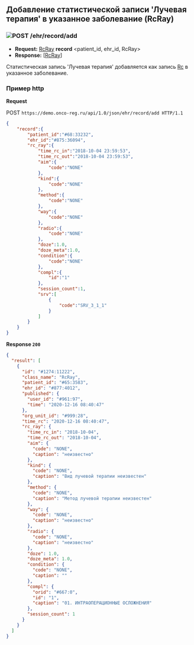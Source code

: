 ## Добавление статистической записи 'Лучевая терапия' в указанное заболевание (RcRay)

### ![POST](../../../../../img/post.png) /ehr/record/add
* **Request:** [RcRay](../../../../../types/types.md#com.siams.med.api.Rc.RcRay) **record** <patient_id, ehr_id, RcRay>
* **Response:** [[RcRay](../../../../../types/types.md#com.siams.med.api.Rc.RcRay)]

Статистическая запись 'Лучевая терапия' добавляется как запись [Rc](../../../../../types/types.md#com.siams.med.api.Rc) в указанное заболевание.

### Пример http

**Request**

POST `https://demo.onco-reg.ru/api/1.0/json/ehr/record/add HTTP/1.1`

```json
{
    "record":{
        "patient_id":"#68:33232",
        "ehr_id":"#875:36094",
        "rc_ray":{
            "time_rc_in":"2018-10-04 23:59:53",
            "time_rc_out":"2018-10-04 23:59:53",
            "aim":{
                "code":"NONE"
            },
            "kind":{
                "code":"NONE"
            },
            "method":{
                "code":"NONE"
            },
            "way":{
                "code":"NONE"
            },
            "radio":{
                "code":"NONE"
            },
            "doze":1.0,
            "doze_meta":1.0,
            "condition":{
                "code":"NONE"
            },
            "compl":{
                "id":"1"
            },
            "session_count":1,
            "srv":[
                {
                    "code":"SRV_3_1_1"
                }
            ]
        }
    }
}
```

**Response `200`**

```json
{
  "result": [
    {
      "id": "#1274:11222",
      "class_name": "RcRay",
      "patient_id": "#65:3583",
      "ehr_id": "#877:4012",
      "published": {
        "user_id": "#961:97",
        "time": "2020-12-16 08:40:47"
      },
      "org_unit_id": "#999:28",
      "time_rc": "2020-12-16 08:40:47",
      "rc_ray": {
        "time_rc_in": "2018-10-04",
        "time_rc_out": "2018-10-04",
        "aim": {
          "code": "NONE",
          "caption": "неизвестно"
        },
        "kind": {
          "code": "NONE",
          "caption": "Вид лучевой терапии неизвестен"
        },
        "method": {
          "code": "NONE",
          "caption": "Метод лучевой терапии неизвестен"
        },
        "way": {
          "code": "NONE",
          "caption": "неизвестно"
        },
        "radio": {
          "code": "NONE",
          "caption": "неизвестно"
        },
        "doze": 1.0,
        "doze_meta": 1.0,
        "condition": {
          "code": "NONE",
          "caption": ""
        },
        "compl": {
          "orid": "#667:0",
          "id": "1",
          "caption": "01. ИНТРАОПЕРАЦИОННЫЕ ОСЛОЖНЕНИЯ"
        },
        "session_count": 1
      }
    }
  ]
}
```

